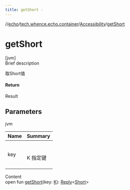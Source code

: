 ```yaml
---
title: getShort -
---
```

//[echo](../../index.md)/[tech.whence.echo.container](../index.md)/[Accessibility](index.md)/[getShort](get-short.md)



# getShort  
[jvm]  
Brief description  


取Short值



#### Return  


Result<Short>



## Parameters  
  
jvm  
  
|  Name|  Summary| 
|---|---|
| key| <br><br>K 指定键<br><br>
  
  
Content  
open fun [getShort](get-short.md)(key: [K](index.md)): [Reply](../-reply/index.md)<[Short](https://kotlinlang.org/api/latest/jvm/stdlib/kotlin/-short/index.html)>  



